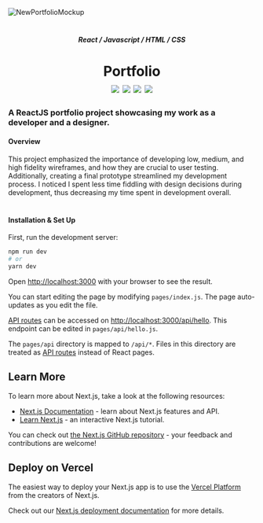 ![NewPortfolioMockup](https://user-images.githubusercontent.com/73635827/197683034-4df74e31-8d26-423c-918a-e76d3dae12fa.png)
<h1></h1>

<h5 align="center">React / Javascript / HTML / CSS</h5>
<h1 align="center">Portfolio<br>
  <a href="http://www.arianadaris.com/" target="_blank"><img src="https://img.shields.io/badge/View Project-informational?style=flat&logo=java&logoColor=white&color=80A6D3" /></a>
  <a href="http://www.arianadaris.com/work/personal-portfolio" target="_blank"><img src="https://img.shields.io/badge/Read About Project-informational?style=flat&logo=java&logoColor=white&color=80A6D3" /></a>
  <a href="https://www.figma.com/file/dWbSGqR2y1PGWbWC7CZUiK/Personal-Website?node-id=0%3A1" target="_blank"><img src="https://img.shields.io/badge/View Prototype-informational?style=flat&logo=java&logoColor=white&color=80A6D3" /></a>
  <a href="https://dribbble.com/shots/18567074-Personal-Portfolio" target="_blank"><img src="https://img.shields.io/badge/View Dribbble-informational?style=flat&logo=java&logoColor=white&color=80A6D3" /></a>
</h1>

<h3>A ReactJS portfolio project showcasing my work as a developer and a designer.</h3>

<h4>Overview</h4>
<p>This project emphasized the importance of developing low, medium, and high fidelity wireframes, and how they are crucial to user testing. Additionally, creating a final prototype streamlined my development process. I noticed I spent less time fiddling with design decisions during development, thus decreasing my time spent in development overall.</p>

<h1></h1>

<h4>Installation & Set Up</h4>
First, run the development server:

```bash
npm run dev
# or
yarn dev
```

Open [http://localhost:3000](http://localhost:3000) with your browser to see the result.

You can start editing the page by modifying `pages/index.js`. The page auto-updates as you edit the file.

[API routes](https://nextjs.org/docs/api-routes/introduction) can be accessed on [http://localhost:3000/api/hello](http://localhost:3000/api/hello). This endpoint can be edited in `pages/api/hello.js`.

The `pages/api` directory is mapped to `/api/*`. Files in this directory are treated as [API routes](https://nextjs.org/docs/api-routes/introduction) instead of React pages.

## Learn More

To learn more about Next.js, take a look at the following resources:

- [Next.js Documentation](https://nextjs.org/docs) - learn about Next.js features and API.
- [Learn Next.js](https://nextjs.org/learn) - an interactive Next.js tutorial.

You can check out [the Next.js GitHub repository](https://github.com/vercel/next.js/) - your feedback and contributions are welcome!

## Deploy on Vercel

The easiest way to deploy your Next.js app is to use the [Vercel Platform](https://vercel.com/new?utm_medium=default-template&filter=next.js&utm_source=create-next-app&utm_campaign=create-next-app-readme) from the creators of Next.js.

Check out our [Next.js deployment documentation](https://nextjs.org/docs/deployment) for more details.
